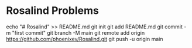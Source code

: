 # Rosalind Problems
echo "# Rosalind" >> README.md
git init
git add README.md
git commit -m "first commit"
git branch -M main
git remote add origin https://github.com/phoenixev/Rosalind.git
git push -u origin main
